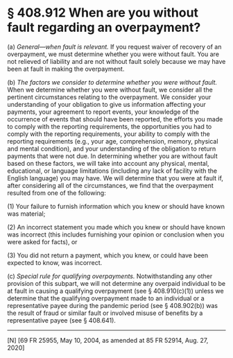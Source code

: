 # § 408.912   When are you without fault regarding an overpayment?

(a) *General—when fault is relevant.* If you request waiver of recovery of an overpayment, we must determine whether you were without fault. You are not relieved of liability and are not without fault solely because we may have been at fault in making the overpayment.


(b) *The factors we consider to determine whether you were without fault.* When we determine whether you were without fault, we consider all the pertinent circumstances relating to the overpayment. We consider your understanding of your obligation to give us information affecting your payments, your agreement to report events, your knowledge of the occurrence of events that should have been reported, the efforts you made to comply with the reporting requirements, the opportunities you had to comply with the reporting requirements, your ability to comply with the reporting requirements (e.g., your age, comprehension, memory, physical and mental condition), and your understanding of the obligation to return payments that were not due. In determining whether you are without fault based on these factors, we will take into account any physical, mental, educational, or language limitations (including any lack of facility with the English language) you may have. We will determine that you were at fault if, after considering all of the circumstances, we find that the overpayment resulted from one of the following:


(1) Your failure to furnish information which you knew or should have known was material; 


(2) An incorrect statement you made which you knew or should have known was incorrect (this includes furnishing your opinion or conclusion when you were asked for facts), or 


(3) You did not return a payment, which you knew, or could have been expected to know, was incorrect.


(c) *Special rule for qualifying overpayments.* Notwithstanding any other provision of this subpart, we will not determine any overpaid individual to be at fault in causing a qualifying overpayment (see § 408.910(c)(1)) unless we determine that the qualifying overpayment made to an individual or a representative payee during the pandemic period (see § 408.902(b)) was the result of fraud or similar fault or involved misuse of benefits by a representative payee (see § 408.641).



---

[N] [69 FR 25955, May 10, 2004, as amended at 85 FR 52914, Aug. 27, 2020]






